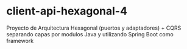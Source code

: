 # client-api-hexagonal-4

Proyecto de Arquitectura Hexagonal (puertos y adaptadores) + CQRS separando capas por modulos Java y utilizando Spring
Boot como framework  
 
